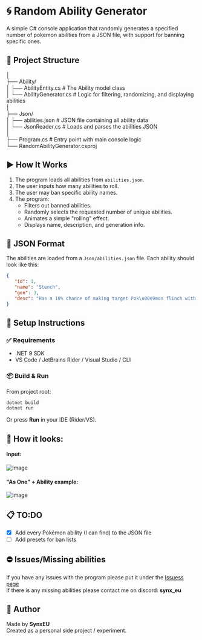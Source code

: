 # 🌀 Random Ability Generator

A simple C# console application that randomly generates a specified number of pokemon abilities from a JSON file, with support for banning specific ones.

## 📁 Project Structure

│ \
├── Ability/ \
│ ├── AbilityEntity.cs # The Ability model class \
│ └── AbilityGenerator.cs # Logic for filtering, randomizing, and displaying abilities \
│ \
├── Json/ \
│ ├── abilities.json # JSON file containing all ability data \
│ └── JsonReader.cs # Loads and parses the abilities JSON \
│ \
├── Program.cs # Entry point with main console logic \
└── RandomAbilityGenerator.csproj

## ▶️ How It Works

1. The program loads all abilities from `abilities.json`.
2. The user inputs how many abilities to roll.
3. The user may ban specific ability names.
4. The program:
   - Filters out banned abilities.
   - Randomly selects the requested number of unique abilities.
   - Animates a simple "rolling" effect.
   - Displays name, description, and generation info.

## 💾 JSON Format

The abilities are loaded from a `Json/abilities.json` file. Each ability should look like this:

```json
{
   "id": 1,
   "name": "Stench",
   "gen": 3,
   "desc": "Has a 10% chance of making target Pok\u00e9mon flinch with each hit."
}
```

## 🔧 Setup Instructions
### ✅ Requirements
- .NET 9 SDK
- VS Code / JetBrains Rider / Visual Studio / CLI

### 📦 Build & Run
From project root:
```sh
dotnet build
dotnet run
```
Or press **Run** in your IDE (Rider/VS).

## 👀 How it looks:
#### Input:
![image](https://github.com/user-attachments/assets/056b85bd-4980-406c-8d03-4ad2fa4f3f68)

#### "As One" + Ability example:
![image](https://github.com/user-attachments/assets/07da9953-891d-4a36-95ec-a134c171870e)


## 📋 TO:DO
- [x] Add every Pokémon ability (I can find) to the JSON file
- [ ] Add presets for ban lists

## ⛔ Issues/Missing abilities
If you have any issues with the program please put it under the [Issuess page](https://github.com/SynxEU/Poke-Ability-Gen/issues) \
If there is any missing abilities please contact me on discord: **synx_eu**

## 🙋 Author
Made by **SynxEU** \
Created as a personal side project / experiment.
